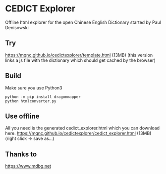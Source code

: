 # CEDICT Explorer
Offline html explorer for the open Chinese English Dictionary started by Paul Denisowski

## Try
https://mqnc.github.io/cedictexplorer/template.html (13MB)
(this version links a js file with the dictionary which should get cached by the browser)

## Build
Make sure you use Python3

```
python -m pip install dragonmapper
python htmlconverter.py
```

## Use offline
All you need is the generated cedict_explorer.html which you can download here.
https://mqnc.github.io/cedictexplorer/cedict_explorer.html (13MB)
(right click -> save as...)

## Thanks to
https://www.mdbg.net
